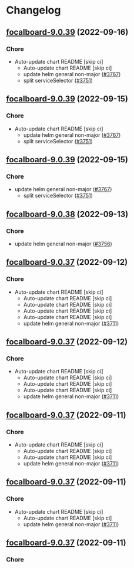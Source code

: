 # Changelog



## [focalboard-9.0.39](https://github.com/truecharts/charts/compare/focalboard-9.0.38...focalboard-9.0.39) (2022-09-16)

### Chore

- Auto-update chart README [skip ci]
  - Auto-update chart README [skip ci]
  - update helm general non-major ([#3767](https://github.com/truecharts/charts/issues/3767))
  - split serviceSelector ([#3751](https://github.com/truecharts/charts/issues/3751))




## [focalboard-9.0.39](https://github.com/truecharts/charts/compare/focalboard-9.0.38...focalboard-9.0.39) (2022-09-15)

### Chore

- Auto-update chart README [skip ci]
  - update helm general non-major ([#3767](https://github.com/truecharts/charts/issues/3767))
  - split serviceSelector ([#3751](https://github.com/truecharts/charts/issues/3751))




## [focalboard-9.0.39](https://github.com/truecharts/charts/compare/focalboard-9.0.38...focalboard-9.0.39) (2022-09-15)

### Chore

- update helm general non-major ([#3767](https://github.com/truecharts/charts/issues/3767))
  - split serviceSelector ([#3751](https://github.com/truecharts/charts/issues/3751))




## [focalboard-9.0.38](https://github.com/truecharts/charts/compare/focalboard-9.0.37...focalboard-9.0.38) (2022-09-13)

### Chore

- update helm general non-major ([#3756](https://github.com/truecharts/charts/issues/3756))




## [focalboard-9.0.37](https://github.com/truecharts/charts/compare/focalboard-9.0.36...focalboard-9.0.37) (2022-09-12)

### Chore

- Auto-update chart README [skip ci]
  - Auto-update chart README [skip ci]
  - Auto-update chart README [skip ci]
  - Auto-update chart README [skip ci]
  - Auto-update chart README [skip ci]
  - update helm general non-major ([#3711](https://github.com/truecharts/charts/issues/3711))




## [focalboard-9.0.37](https://github.com/truecharts/charts/compare/focalboard-9.0.36...focalboard-9.0.37) (2022-09-12)

### Chore

- Auto-update chart README [skip ci]
  - Auto-update chart README [skip ci]
  - Auto-update chart README [skip ci]
  - Auto-update chart README [skip ci]
  - update helm general non-major ([#3711](https://github.com/truecharts/charts/issues/3711))




## [focalboard-9.0.37](https://github.com/truecharts/charts/compare/focalboard-9.0.36...focalboard-9.0.37) (2022-09-11)

### Chore

- Auto-update chart README [skip ci]
  - Auto-update chart README [skip ci]
  - Auto-update chart README [skip ci]
  - update helm general non-major ([#3711](https://github.com/truecharts/charts/issues/3711))




## [focalboard-9.0.37](https://github.com/truecharts/charts/compare/focalboard-9.0.36...focalboard-9.0.37) (2022-09-11)

### Chore

- Auto-update chart README [skip ci]
  - Auto-update chart README [skip ci]
  - update helm general non-major ([#3711](https://github.com/truecharts/charts/issues/3711))




## [focalboard-9.0.37](https://github.com/truecharts/charts/compare/focalboard-9.0.36...focalboard-9.0.37) (2022-09-11)

### Chore
